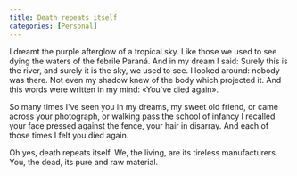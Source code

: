 ```yaml
---
title: Death repeats itself 
categories: [Personal]
---
```


I dreamt the purple afterglow of a tropical sky. Like those we used to see dying
the waters of the febrile Paraná. And in my dream I said: Surely this is the
river, and surely it is the sky, we used to see. I looked around: nobody was
there. Not even my shadow knew of the body which projected it. And this words were
written in my mind: «You've died again».

So many times I've seen you in my dreams, my sweet old friend, or came across
your photograph, or walking pass the school of infancy I recalled your face
pressed against the fence, your hair in disarray. And each of those times I felt
you died again.

Oh yes, death repeats itself. We, the living, are its tireless manufacturers.
You, the dead, its pure and raw material. 


